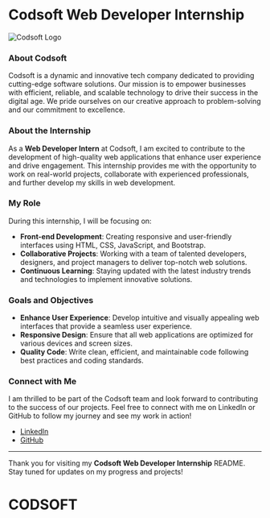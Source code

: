 # Codsoft Web Developer Internship

![Codsoft Logo](https://encrypted-tbn2.gstatic.com/images?q=tbn:ANd9GcQ1fy0yUeGuoV5uCgnrSe6aEHuYLUiKJ0WdU4aByF2zHPJi38yv) <!-- Replace this URL with the actual Codsoft logo URL -->

### About Codsoft
Codsoft is a dynamic and innovative tech company dedicated to providing cutting-edge software solutions. Our mission is to empower businesses with efficient, reliable, and scalable technology to drive their success in the digital age. We pride ourselves on our creative approach to problem-solving and our commitment to excellence.

### About the Internship
As a **Web Developer Intern** at Codsoft, I am excited to contribute to the development of high-quality web applications that enhance user experience and drive engagement. This internship provides me with the opportunity to work on real-world projects, collaborate with experienced professionals, and further develop my skills in web development.

### My Role
During this internship, I will be focusing on:
- **Front-end Development**: Creating responsive and user-friendly interfaces using HTML, CSS, JavaScript, and Bootstrap.
- **Collaborative Projects**: Working with a team of talented developers, designers, and project managers to deliver top-notch web solutions.
- **Continuous Learning**: Staying updated with the latest industry trends and technologies to implement innovative solutions.

### Goals and Objectives
- **Enhance User Experience**: Develop intuitive and visually appealing web interfaces that provide a seamless user experience.
- **Responsive Design**: Ensure that all web applications are optimized for various devices and screen sizes.
- **Quality Code**: Write clean, efficient, and maintainable code following best practices and coding standards.

### Connect with Me
I am thrilled to be part of the Codsoft team and look forward to contributing to the success of our projects. Feel free to connect with me on LinkedIn or GitHub to follow my journey and see my work in action!

- [LinkedIn](https://www.linkedin.com/in/jyothinagaram-harshini-080a78305/) <!-- Replace with your LinkedIn profile URL -->
- [GitHub](https://github.com/Harshini6280) <!-- Replace with your GitHub profile URL -->

---

Thank you for visiting my **Codsoft Web Developer Internship** README. Stay tuned for updates on my progress and projects!
# CODSOFT
